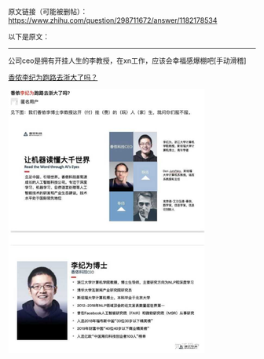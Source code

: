 

原文链接（可能被删帖）：https://www.zhihu.com/question/298711672/answer/1182178534

以下是原文：

------------------



公司ceo是拥有开挂人生的李教授，在xn工作，应该会幸福感爆棚吧[手动滑稽]

[香侬李纪为跑路去浙大了吗？](https://www.zhihu.com/question/388659336/answer/1181894746)

<img src="v2-c5cb14c0cf8740b677bdc086e87e9ee4_hd.jpg" width=400 />

